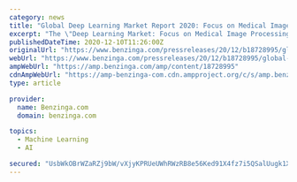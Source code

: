 ```yaml
---
category: news
title: "Global Deep Learning Market Report 2020: Focus on Medical Image Processing, 2020-2030 - ResearchAndMarkets.com"
excerpt: "The \"Deep Learning Market: Focus on Medical Image Processing, 2020-2030\" report has been added to ResearchAndMarkets.com's offering. The 'Deep Learning Market: Focus on Medical Image Processing ..."
publishedDateTime: 2020-12-10T11:26:00Z
originalUrl: "https://www.benzinga.com/pressreleases/20/12/b18728995/global-deep-learning-market-report-2020-focus-on-medical-image-processing-2020-2030-researchandmar"
webUrl: "https://www.benzinga.com/pressreleases/20/12/b18728995/global-deep-learning-market-report-2020-focus-on-medical-image-processing-2020-2030-researchandmar"
ampWebUrl: "https://amp.benzinga.com/amp/content/18728995"
cdnAmpWebUrl: "https://amp-benzinga-com.cdn.ampproject.org/c/s/amp.benzinga.com/amp/content/18728995"
type: article

provider:
  name: Benzinga.com
  domain: benzinga.com

topics:
  - Machine Learning
  - AI

secured: "UsbWkOBrWZaRZj9bW/vXjyKPRUeUWhRWzRB8e56Ked91X4fz7i5QSalUugk1XYCzfVZLb8/WwPSty1NLAiJvAVxkk0h6xBDQMNiq/s+c26j78bLMkJVDJsmZqjp8L63hYk4JTSkT4d3ZLmvd7V8cdw3/eag/v2zdn0KLkXjhzrmC4kKRSbwiF2z2uu2KeiEqeS9ecAJNQOS+77mbt55ibTmCclKAmj9fxoiCab6avRjH8HX2GsqseqDQejqnDCl/2/vBX/H7ZocBdsI6c1Su+B9GJJG0575mEKkAZwj9MGeMnQ0dl7w272h/K6gmEkG74aVxtz5uk+vferAHv8g+YEWiCa/iSj1iZlJkSl/vonc=;2zF+YIAdAF2D7s/EOZTPMw=="
---
```


